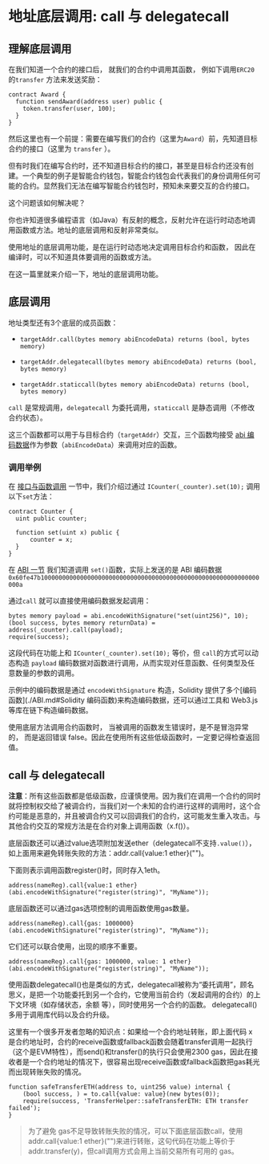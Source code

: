 # 地址底层调用: call 与 delegatecall

## 理解底层调用

在我们知道一个合约的接口后， 就我们的合约中调用其函数， 例如下调用`ERC20` 的`transfer` 方法来发送奖励：

```solidity
contract Award {
  function sendAward(address user) public {
    token.transfer(user, 100);
  }
}
```



然后这里也有一个前提：需要在编写我们的合约（这里为`Award`）前，先知道目标合约的接口（这里为 `transfer` ）。

但有时我们在编写合约时，还不知道目标合约的接口，甚至是目标合约还没有创建。一个典型的例子是智能合约钱包，智能合约钱包会代表我们的身份调用任何可能的合约。显然我们无法在编写智能合约钱包时，预知未来要交互的合约接口。

这个问题该如何解决呢？

你也许知道很多编程语言（如Java）有反射的概念，反射允许在运行时动态地调用函数或方法。地址的底层调用和反射非常类似。

使用地址的底层调用功能，是在运行时动态地决定调用目标合约和函数， 因此在编译时，可以不知道具体要调用的函数或方法。



在这一篇里就来介绍一下，地址的底层调用功能。



## 底层调用

 地址类型还有3个底层的成员函数：

- `targetAddr.call(bytes memory abiEncodeData) returns (bool, bytes memory)`

- `targetAddr.delegatecall(bytes memory abiEncodeData) returns (bool, bytes memory)`

- `targetAddr.staticcall(bytes memory abiEncodeData) returns (bool, bytes memory)`

 `call` 是常规调用，`delegatecall` 为委托调用，`staticcall` 是静态调用（不修改合约状态）。

这三个函数都可以用于与目标合约（`targetAddr`）交互，三个函数均接受 [abi 编码数据](ABI.md)作为参数（`abiEncodeData`）来调用对应的函数。



### 调用举例



在 [接口与函数调用](./17_interface.md) 一节中，我们介绍过通过 `ICounter(_counter).set(10);`  调用以下`set`方法：

```solidity
contract Counter {
  uint public counter;

  function set(uint x) public {
      counter = x;
  }
}
```



在 [ABI 一节](ABI.md) 我们知道调用 `set()`函数，实际上发送的是 ABI 编码数据`0x60fe47b1000000000000000000000000000000000000000000000000000000000000000a`

通过`call` 就可以直接使用编码数据发起调用：

```solidity
bytes memory payload = abi.encodeWithSignature("set(uint256)", 10);
(bool success, bytes memory returnData) = address(_counter).call(payload);
require(success);
```

这段代码在功能上和  `ICounter(_counter).set(10);` 等价，但 `call`的方式可以动态构造 `payload` 编码数据对函数进行调用，从而实现对任意函数、任何类型及任意数量的参数的调用。

示例中的编码数据是通过 `encodeWithSignature` 构造，Solidity 提供了多个[编码函数](./ABI.md#Solidity 编码函数)来构造编码数据，还可以通过工具和 Web3.js 等库在链下构造编码数据。



使用底层方法调用合约函数时， 当被调用的函数发生错误时，是不是冒泡异常的， 而是返回错误 false。因此在使用所有这些低级函数时，一定要记得检查返回值。



## call 与 delegatecall



**注意**：所有这些函数都是低级函数，应谨慎使用。因为我们在调用一个合约的同时就将控制权交给了被调合约，当我们对一个未知的合约进行这样的调用时，这个合约可能是恶意的，并且被调合约又可以回调我们的合约，这可能发生重入攻击。与其他合约交互的常规方法是在合约对象上调用函数（x.f()）。

底层函数还可以通过value选项附加发送ether（delegatecall不支持`.value()`），如上面用来避免转账失败的方法：addr.call{value:1 ether}("")。 

下面则表示调用函数register()时，同时存入1eth。

```
address(nameReg).call{value:1 ether}(abi.encodeWithSignature("register(string)", "MyName"));
```

底层函数还可以通过gas选项控制的调用函数使用gas数量。

```
address(nameReg).call{gas: 1000000}(abi.encodeWithSignature("register(string)", "MyName"));
```

它们还可以联合使用，出现的顺序不重要。

```
address(nameReg).call{gas: 1000000, value: 1 ether}(abi.encodeWithSignature("register(string)", "MyName"));
```

使用函数delegatecall()也是类似的方式，delegatecall被称为“委托调用”，顾名思义，是把一个功能委托到另一个合约，它使用当前合约（发起调用的合约）的上下文环境（如存储状态，余额 等），同时使用另一个合约的函数。 delegatecall()多用于调用库代码以及合约升级。





这里有一个很多开发者忽略的知识点：如果给一个合约地址转账，即上面代码 x 是合约地址时，合约的receive函数或fallback函数会随着transfer调用一起执行（这个是EVM特性），而send()和transfer()的执行只会使用2300 gas，因此在接收者是一个合约地址的情况下，很容易出现receive函数或fallback函数把gas耗光而出现转账失败的情况。



    function safeTransferETH(address to, uint256 value) internal {
        (bool success, ) = to.call{value: value}(new bytes(0));
        require(success, 'TransferHelper::safeTransferETH: ETH transfer failed');
    }



> 为了避免 gas不足导致转账失败的情况，可以下面底层函数call，使用addr.call{value:1 ether}("")来进行转账，这句代码在功能上等价于addr.transfer(y)，但call调用方式会用上当前交易所有可用的 gas。









